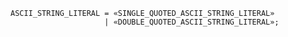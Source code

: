 <!-- This file is generated automatically by infrastructure scripts. Please don't edit by hand. -->

```{ .ebnf .slang-ebnf #ASCII_STRING_LITERAL }
ASCII_STRING_LITERAL = «SINGLE_QUOTED_ASCII_STRING_LITERAL»
                     | «DOUBLE_QUOTED_ASCII_STRING_LITERAL»;
```
